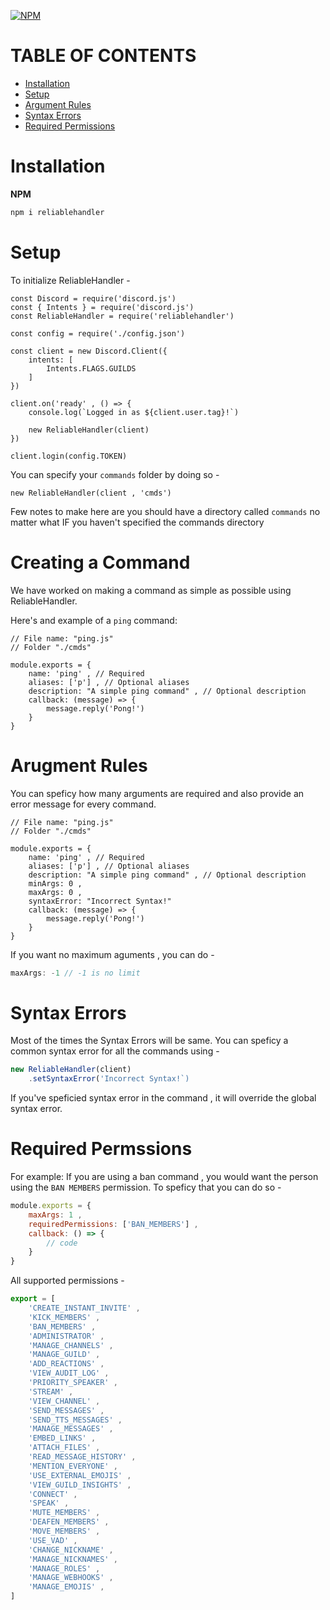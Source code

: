 [![NPM](https://nodei.co/npm/reliablehandler.png)](https://nodei.co/npm/reliablehandler/)

# TABLE OF CONTENTS

- [Installation](#installation)
- [Setup](#setup)
- [Argument Rules](#arugment-rules)
- [Syntax Errors](#syntax-errors)
- [Required Permissions](#required-permssions)

# Installation

**NPM**

```bash
npm i reliablehandler
```

# Setup

To initialize ReliableHandler -

```JS
const Discord = require('discord.js')
const { Intents } = require('discord.js')
const ReliableHandler = require('reliablehandler')

const config = require('./config.json')

const client = new Discord.Client({
    intents: [
        Intents.FLAGS.GUILDS
    ]
})

client.on('ready' , () => {
    console.log(`Logged in as ${client.user.tag}!`)

    new ReliableHandler(client)
})

client.login(config.TOKEN)
```

You can specify your `commands` folder by doing so -
```JS
new ReliableHandler(client , 'cmds')
```

Few notes to make here are you should have a directory called `commands` no matter what IF you haven't specified the commands directory

# Creating a Command

We have worked on making a command as simple as possible using ReliableHandler.

Here's and example of a `ping` command:

```JS
// File name: "ping.js"
// Folder "./cmds"

module.exports = {
    name: 'ping' , // Required
    aliases: ['p'] , // Optional aliases
    description: "A simple ping command" , // Optional description
    callback: (message) => {
        message.reply('Pong!')
    }
}
```

# Arugment Rules

You can speficy how many arguments are required and also provide an error message for every command.

```JS
// File name: "ping.js"
// Folder "./cmds"

module.exports = {
    name: 'ping' , // Required
    aliases: ['p'] , // Optional aliases
    description: "A simple ping command" , // Optional description
    minArgs: 0 ,
    maxArgs: 0 ,
    syntaxError: "Incorrect Syntax!"
    callback: (message) => {
        message.reply('Pong!')
    }
}
```

If you want no maximum aguments , you can do -

```js
maxArgs: -1 // -1 is no limit
```

# Syntax Errors

Most of the times the Syntax Errors will be same. You can speficy a common syntax error for all the commands using -

```js
new ReliableHandler(client)
    .setSyntaxError('Incorrect Syntax!`)
```

If you've speficied syntax error in the command , it will override the global syntax error.

# Required Permssions

For example: If you are using a ban command , you would want the person using the `BAN MEMBERS` permission. To speficy that you can do so -

```js
module.exports = {
    maxArgs: 1 ,
    requiredPermissions: ['BAN_MEMBERS'] ,
    callback: () => {
        // code
    }
}
```

All supported permissions - 

```js
export = [
    'CREATE_INSTANT_INVITE' ,
    'KICK_MEMBERS' ,
    'BAN_MEMBERS' ,
    'ADMINISTRATOR' ,
    'MANAGE_CHANNELS' ,
    'MANAGE_GUILD' ,
    'ADD_REACTIONS' ,
    'VIEW_AUDIT_LOG' ,
    'PRIORITY_SPEAKER' ,
    'STREAM' ,
    'VIEW_CHANNEL' ,
    'SEND_MESSAGES' ,
    'SEND_TTS_MESSAGES' ,
    'MANAGE_MESSAGES' ,
    'EMBED_LINKS' ,
    'ATTACH_FILES' ,
    'READ_MESSAGE_HISTORY' ,
    'MENTION_EVERYONE' ,
    'USE_EXTERNAL_EMOJIS' ,
    'VIEW_GUILD_INSIGHTS' ,
    'CONNECT' ,
    'SPEAK' ,
    'MUTE_MEMBERS' ,
    'DEAFEN_MEMBERS' ,
    'MOVE_MEMBERS' ,
    'USE_VAD' ,
    'CHANGE_NICKNAME' ,
    'MANAGE_NICKNAMES' ,
    'MANAGE_ROLES' ,
    'MANAGE_WEBHOOKS' ,
    'MANAGE_EMOJIS' ,
]
```